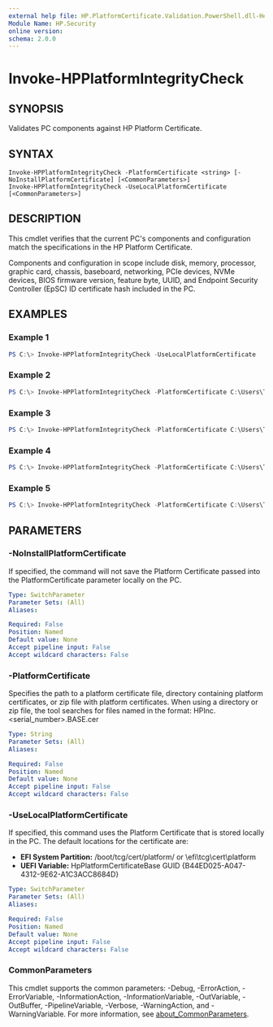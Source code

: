 ```yaml
---
external help file: HP.PlatformCertificate.Validation.PowerShell.dll-Help.xml
Module Name: HP.Security
online version:
schema: 2.0.0
---
```


# Invoke-HPPlatformIntegrityCheck

## SYNOPSIS
Validates PC components against HP Platform Certificate.

## SYNTAX

```
Invoke-HPPlatformIntegrityCheck -PlatformCertificate <string> [-NoInstallPlatformCertificate] [<CommonParameters>]
Invoke-HPPlatformIntegrityCheck -UseLocalPlatformCertificate [<CommonParameters>]
```

## DESCRIPTION
This cmdlet verifies that the current PC's components and configuration match the specifications in the HP Platform Certificate.

Components and configuration in scope include disk, memory, processor, graphic card, chassis, baseboard, networking, PCIe devices, NVMe devices, BIOS firmware version, feature byte, UUID, and Endpoint Security Controller (EpSC) ID certificate hash included in the PC.

## EXAMPLES

### Example 1
```powershell
PS C:\> Invoke-HPPlatformIntegrityCheck -UseLocalPlatformCertificate
```

### Example 2
```powershell
PS C:\> Invoke-HPPlatformIntegrityCheck -PlatformCertificate C:\Users\Tools\Test\HPInc.SCN3315BDN.BASE.cer
```

### Example 3
```powershell
PS C:\> Invoke-HPPlatformIntegrityCheck -PlatformCertificate C:\Users\Tools\Test\HPInc.SCN3315BDN.BASE.cer -NoInstallPlatformCertificate
```

### Example 4
```powershell
PS C:\> Invoke-HPPlatformIntegrityCheck -PlatformCertificate C:\Users\Tools\Test
```

### Example 5
```powershell
PS C:\> Invoke-HPPlatformIntegrityCheck -PlatformCertificate C:\Users\Tools\Test\Certificates.zip
```

## PARAMETERS

### -NoInstallPlatformCertificate
If specified, the command will not save the Platform Certificate passed into the PlatformCertificate parameter locally on the PC.

```yaml
Type: SwitchParameter
Parameter Sets: (All)
Aliases:

Required: False
Position: Named
Default value: None
Accept pipeline input: False
Accept wildcard characters: False
```

### -PlatformCertificate
Specifies the path to a platform certificate file, directory containing platform certificates, or zip file with platform certificates. When using a directory or zip file, the tool searches for files named in the format: HPInc.<serial_number>.BASE.cer


```yaml
Type: String
Parameter Sets: (All)
Aliases:

Required: False
Position: Named
Default value: None
Accept pipeline input: False
Accept wildcard characters: False
```

### -UseLocalPlatformCertificate
If specified, this command uses the Platform Certificate that is stored locally in the PC. The default locations for the certificate are:
- **EFI System Partition:** /boot/tcg/cert/platform/ or \efi\tcg\cert\platform
- **UEFI Variable:** HpPlatformCertificateBase GUID {B44ED025-A047-4312-9E62-A1C3ACC8684D}

```yaml
Type: SwitchParameter
Parameter Sets: (All)
Aliases:

Required: False
Position: Named
Default value: None
Accept pipeline input: False
Accept wildcard characters: False
```


### CommonParameters
This cmdlet supports the common parameters: -Debug, -ErrorAction, -ErrorVariable, -InformationAction, -InformationVariable, -OutVariable, -OutBuffer, -PipelineVariable, -Verbose, -WarningAction, and -WarningVariable. For more information, see [about_CommonParameters](http://go.microsoft.com/fwlink/?LinkID=113216).
